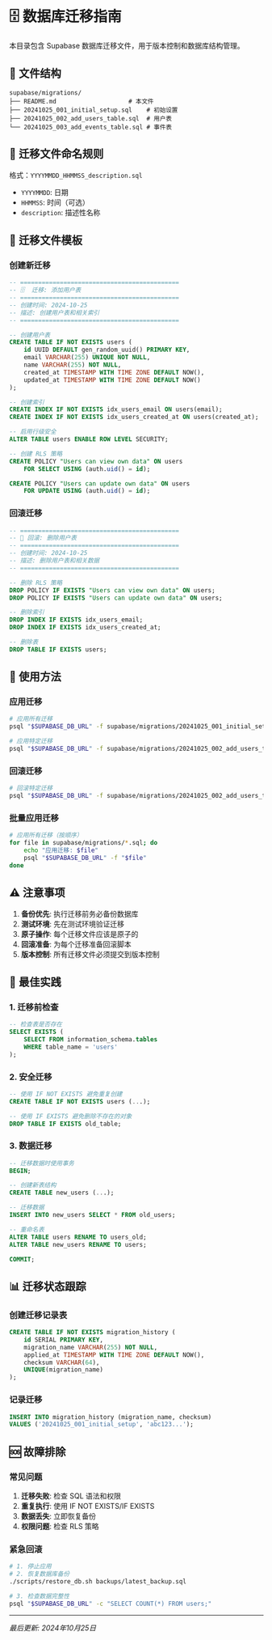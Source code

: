 # 🗄️ 数据库迁移指南

本目录包含 Supabase 数据库迁移文件，用于版本控制和数据库结构管理。

## 📁 文件结构

```
supabase/migrations/
├── README.md                    # 本文件
├── 20241025_001_initial_setup.sql    # 初始设置
├── 20241025_002_add_users_table.sql  # 用户表
└── 20241025_003_add_events_table.sql # 事件表
```

## 🔄 迁移文件命名规则

格式：`YYYYMMDD_HHMMSS_description.sql`

- `YYYYMMDD`: 日期
- `HHMMSS`: 时间（可选）
- `description`: 描述性名称

## 📝 迁移文件模板

### 创建新迁移

```sql
-- ============================================
-- 🗄️  迁移: 添加用户表
-- ============================================
-- 创建时间: 2024-10-25
-- 描述: 创建用户表和相关索引
-- ============================================

-- 创建用户表
CREATE TABLE IF NOT EXISTS users (
    id UUID DEFAULT gen_random_uuid() PRIMARY KEY,
    email VARCHAR(255) UNIQUE NOT NULL,
    name VARCHAR(255) NOT NULL,
    created_at TIMESTAMP WITH TIME ZONE DEFAULT NOW(),
    updated_at TIMESTAMP WITH TIME ZONE DEFAULT NOW()
);

-- 创建索引
CREATE INDEX IF NOT EXISTS idx_users_email ON users(email);
CREATE INDEX IF NOT EXISTS idx_users_created_at ON users(created_at);

-- 启用行级安全
ALTER TABLE users ENABLE ROW LEVEL SECURITY;

-- 创建 RLS 策略
CREATE POLICY "Users can view own data" ON users
    FOR SELECT USING (auth.uid() = id);

CREATE POLICY "Users can update own data" ON users
    FOR UPDATE USING (auth.uid() = id);
```

### 回滚迁移

```sql
-- ============================================
-- 🔄 回滚: 删除用户表
-- ============================================
-- 创建时间: 2024-10-25
-- 描述: 删除用户表和相关数据
-- ============================================

-- 删除 RLS 策略
DROP POLICY IF EXISTS "Users can view own data" ON users;
DROP POLICY IF EXISTS "Users can update own data" ON users;

-- 删除索引
DROP INDEX IF EXISTS idx_users_email;
DROP INDEX IF EXISTS idx_users_created_at;

-- 删除表
DROP TABLE IF EXISTS users;
```

## 🚀 使用方法

### 应用迁移

```bash
# 应用所有迁移
psql "$SUPABASE_DB_URL" -f supabase/migrations/20241025_001_initial_setup.sql

# 应用特定迁移
psql "$SUPABASE_DB_URL" -f supabase/migrations/20241025_002_add_users_table.sql
```

### 回滚迁移

```bash
# 回滚特定迁移
psql "$SUPABASE_DB_URL" -f supabase/migrations/20241025_002_add_users_table_rollback.sql
```

### 批量应用迁移

```bash
# 应用所有迁移（按顺序）
for file in supabase/migrations/*.sql; do
    echo "应用迁移: $file"
    psql "$SUPABASE_DB_URL" -f "$file"
done
```

## ⚠️ 注意事项

1. **备份优先**: 执行迁移前务必备份数据库
2. **测试环境**: 先在测试环境验证迁移
3. **原子操作**: 每个迁移文件应该是原子的
4. **回滚准备**: 为每个迁移准备回滚脚本
5. **版本控制**: 所有迁移文件必须提交到版本控制

## 🔧 最佳实践

### 1. 迁移前检查

```sql
-- 检查表是否存在
SELECT EXISTS (
    SELECT FROM information_schema.tables 
    WHERE table_name = 'users'
);
```

### 2. 安全迁移

```sql
-- 使用 IF NOT EXISTS 避免重复创建
CREATE TABLE IF NOT EXISTS users (...);

-- 使用 IF EXISTS 避免删除不存在的对象
DROP TABLE IF EXISTS old_table;
```

### 3. 数据迁移

```sql
-- 迁移数据时使用事务
BEGIN;

-- 创建新表结构
CREATE TABLE new_users (...);

-- 迁移数据
INSERT INTO new_users SELECT * FROM old_users;

-- 重命名表
ALTER TABLE users RENAME TO users_old;
ALTER TABLE new_users RENAME TO users;

COMMIT;
```

## 📊 迁移状态跟踪

### 创建迁移记录表

```sql
CREATE TABLE IF NOT EXISTS migration_history (
    id SERIAL PRIMARY KEY,
    migration_name VARCHAR(255) NOT NULL,
    applied_at TIMESTAMP WITH TIME ZONE DEFAULT NOW(),
    checksum VARCHAR(64),
    UNIQUE(migration_name)
);
```

### 记录迁移

```sql
INSERT INTO migration_history (migration_name, checksum)
VALUES ('20241025_001_initial_setup', 'abc123...');
```

## 🆘 故障排除

### 常见问题

1. **迁移失败**: 检查 SQL 语法和权限
2. **重复执行**: 使用 IF NOT EXISTS/IF EXISTS
3. **数据丢失**: 立即恢复备份
4. **权限问题**: 检查 RLS 策略

### 紧急回滚

```bash
# 1. 停止应用
# 2. 恢复数据库备份
./scripts/restore_db.sh backups/latest_backup.sql

# 3. 检查数据完整性
psql "$SUPABASE_DB_URL" -c "SELECT COUNT(*) FROM users;"
```

---

*最后更新: 2024年10月25日*
